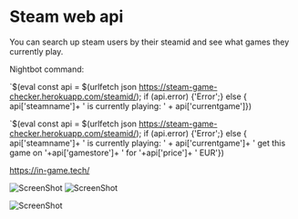 # Steam web api

You can search up steam users by their steamid and see what games they currently play.


Nightbot command: 

`$(eval const api = $(urlfetch json https://steam-game-checker.herokuapp.com/steamid/<streamername>); if (api.error) {'Error';} else { api['steamname']+ ' is currently playing: ' + api['currentgame']})


`$(eval const api = $(urlfetch json https://steam-game-checker.herokuapp.com/steamid/<streamername>); if (api.error) {'Error';} else { api['steamname']+ ' is currently playing: ' + api['currentgame']+ ' get this game on '+api['gamestore']+ ' for '+api['price']+ ' EUR'})
 
 https://in-game.tech/
  
![ScreenShot](https://i.imgur.com/WstFmXE.png)
![ScreenShot](https://i.imgur.com/xPlT9nl.png)

![ScreenShot](https://i.imgur.com/hfnpRAQ.png)

